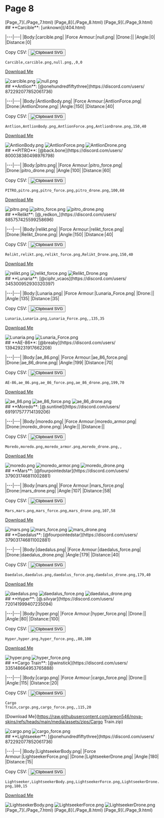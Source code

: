 # Page 8

<section class="nav">
[Page_7](./Page_7.html)
[Page_8](./Page_8.html)
[Page_9](./Page_9.html)
</section>
<section class='skins'>
<section class='skin'>
## **Carcible**:
[unknown](/404.html)


|---|---|
|Body:|carcible.png|
|Force Armour:|null.png|
|Drone:||
|Angle:|0|
|Distance:|0|

Copy CSV: <button class='copier' csv='Carcible,carcible.png,null.png,,0,0'><img src='/static/svg/copy.svg' alt='Clipboard SVG'></img></button>

<code class='csv'>Carcible,carcible.png,null.png,,0,0</code>

[Download Me](https://raw.githubusercontent.com/areon546/nova-skins/refs/heads/main/media/assets/zips/Carcible.zip)

<section class='media'>
<img src='https://raw.githubusercontent.com/areon546/nova-skins/refs/heads/main/media/custom_skins/carcible.png' alt='carcible.png' class='body'></img>
<img src='https://raw.githubusercontent.com/areon546/nova-skins/refs/heads/main/media/custom_skins/null.png' alt='null.png' class='force'></img>

</section>
</section>
<section class='skin'>
## **Antlion**:
[@onehundredfiftythree](https://discord.com/users/ 872292077852061736)


|---|---|
|Body:|AntlionBody.png|
|Force Armour:|AntlionForce.png|
|Drone:|AntlionDrone.png|
|Angle:|150|
|Distance:|40|

Copy CSV: <button class='copier' csv='Antlion,AntlionBody.png,AntlionForce.png,AntlionDrone.png,150,40'><img src='/static/svg/copy.svg' alt='Clipboard SVG'></img></button>

<code class='csv'>Antlion,AntlionBody.png,AntlionForce.png,AntlionDrone.png,150,40</code>

[Download Me](https://raw.githubusercontent.com/areon546/nova-skins/refs/heads/main/media/assets/zips/Antlion.zip)

<section class='media'>
<img src='https://raw.githubusercontent.com/areon546/nova-skins/refs/heads/main/media/custom_skins/AntlionBody.png' alt='AntlionBody.png' class='body'></img>
<img src='https://raw.githubusercontent.com/areon546/nova-skins/refs/heads/main/media/custom_skins/AntlionForce.png' alt='AntlionForce.png' class='force'></img>
<img src='https://raw.githubusercontent.com/areon546/nova-skins/refs/heads/main/media/custom_skins/AntlionDrone.png' alt='AntlionDrone.png' class='drone'></img>

</section>
</section>
<section class='skin'>
## **PITRO**:
[@back.bone](https://discord.com/users/ 800038380498976798)


|---|---|
|Body:|pitro.png|
|Force Armour:|pitro_force.png|
|Drone:|pitro_drone.png|
|Angle:|100|
|Distance:|60|

Copy CSV: <button class='copier' csv='PITRO,pitro.png,pitro_force.png,pitro_drone.png,100,60'><img src='/static/svg/copy.svg' alt='Clipboard SVG'></img></button>

<code class='csv'>PITRO,pitro.png,pitro_force.png,pitro_drone.png,100,60</code>

[Download Me](https://raw.githubusercontent.com/areon546/nova-skins/refs/heads/main/media/assets/zips/PITRO.zip)

<section class='media'>
<img src='https://raw.githubusercontent.com/areon546/nova-skins/refs/heads/main/media/custom_skins/pitro.png' alt='pitro.png' class='body'></img>
<img src='https://raw.githubusercontent.com/areon546/nova-skins/refs/heads/main/media/custom_skins/pitro_force.png' alt='pitro_force.png' class='force'></img>
<img src='https://raw.githubusercontent.com/areon546/nova-skins/refs/heads/main/media/custom_skins/pitro_drone.png' alt='pitro_drone.png' class='drone'></img>

</section>
</section>
<section class='skin'>
## **Relikt**:
[@_redkon_](https://discord.com/users/ 885757425599258696)


|---|---|
|Body:|relikt.png|
|Force Armour:|relikt_force.png|
|Drone:|Relikt_Drone.png|
|Angle:|150|
|Distance:|40|

Copy CSV: <button class='copier' csv='Relikt,relikt.png,relikt_force.png,Relikt_Drone.png,150,40'><img src='/static/svg/copy.svg' alt='Clipboard SVG'></img></button>

<code class='csv'>Relikt,relikt.png,relikt_force.png,Relikt_Drone.png,150,40</code>

[Download Me](https://raw.githubusercontent.com/areon546/nova-skins/refs/heads/main/media/assets/zips/Relikt.zip)

<section class='media'>
<img src='https://raw.githubusercontent.com/areon546/nova-skins/refs/heads/main/media/custom_skins/relikt.png' alt='relikt.png' class='body'></img>
<img src='https://raw.githubusercontent.com/areon546/nova-skins/refs/heads/main/media/custom_skins/relikt_force.png' alt='relikt_force.png' class='force'></img>
<img src='https://raw.githubusercontent.com/areon546/nova-skins/refs/heads/main/media/custom_skins/Relikt_Drone.png' alt='Relikt_Drone.png' class='drone'></img>

</section>
</section>
<section class='skin'>
## **Lunaria**:
[@ciphr_vcaos](https://discord.com/users/ 345300952930320397)


|---|---|
|Body:|Lunaria.png|
|Force Armour:|Lunaria_Force.png|
|Drone:||
|Angle:|135|
|Distance:|35|

Copy CSV: <button class='copier' csv='Lunaria,Lunaria.png,Lunaria_Force.png,,135,35'><img src='/static/svg/copy.svg' alt='Clipboard SVG'></img></button>

<code class='csv'>Lunaria,Lunaria.png,Lunaria_Force.png,,135,35</code>

[Download Me](https://raw.githubusercontent.com/areon546/nova-skins/refs/heads/main/media/assets/zips/Lunaria.zip)

<section class='media'>
<img src='https://raw.githubusercontent.com/areon546/nova-skins/refs/heads/main/media/custom_skins/Lunaria.png' alt='Lunaria.png' class='body'></img>
<img src='https://raw.githubusercontent.com/areon546/nova-skins/refs/heads/main/media/custom_skins/Lunaria_Force.png' alt='Lunaria_Force.png' class='force'></img>

</section>
</section>
<section class='skin'>
## **AE-86**:
[@breaby](https://discord.com/users/ 139429231917662208)


|---|---|
|Body:|ae_86.png|
|Force Armour:|ae_86_force.png|
|Drone:|ae_86_drone.png|
|Angle:|199|
|Distance:|70|

Copy CSV: <button class='copier' csv='AE-86,ae_86.png,ae_86_force.png,ae_86_drone.png,199,70'><img src='/static/svg/copy.svg' alt='Clipboard SVG'></img></button>

<code class='csv'>AE-86,ae_86.png,ae_86_force.png,ae_86_drone.png,199,70</code>

[Download Me](https://raw.githubusercontent.com/areon546/nova-skins/refs/heads/main/media/assets/zips/AE-86.zip)

<section class='media'>
<img src='https://raw.githubusercontent.com/areon546/nova-skins/refs/heads/main/media/custom_skins/ae_86.png' alt='ae_86.png' class='body'></img>
<img src='https://raw.githubusercontent.com/areon546/nova-skins/refs/heads/main/media/custom_skins/ae_86_force.png' alt='ae_86_force.png' class='force'></img>
<img src='https://raw.githubusercontent.com/areon546/nova-skins/refs/heads/main/media/custom_skins/ae_86_drone.png' alt='ae_86_drone.png' class='drone'></img>

</section>
</section>
<section class='skin'>
## **Moredo**:
[@.suntinel](https://discord.com/users/ 691917577714139206)


|---|---|
|Body:|moredo.png|
|Force Armour:|moredo_armor.png|
|Drone:|moredo_drone.png|
|Angle:||
|Distance:||

Copy CSV: <button class='copier' csv='Moredo,moredo.png,moredo_armor.png,moredo_drone.png,,'><img src='/static/svg/copy.svg' alt='Clipboard SVG'></img></button>

<code class='csv'>Moredo,moredo.png,moredo_armor.png,moredo_drone.png,,</code>

[Download Me](https://raw.githubusercontent.com/areon546/nova-skins/refs/heads/main/media/assets/zips/Moredo.zip)

<section class='media'>
<img src='https://raw.githubusercontent.com/areon546/nova-skins/refs/heads/main/media/custom_skins/moredo.png' alt='moredo.png' class='body'></img>
<img src='https://raw.githubusercontent.com/areon546/nova-skins/refs/heads/main/media/custom_skins/moredo_armor.png' alt='moredo_armor.png' class='force'></img>
<img src='https://raw.githubusercontent.com/areon546/nova-skins/refs/heads/main/media/custom_skins/moredo_drone.png' alt='moredo_drone.png' class='drone'></img>

</section>
</section>
<section class='skin'>
## **Mars**:
[@fourpointedstar](https://discord.com/users/ 379031746811002881)


|---|---|
|Body:|mars.png|
|Force Armour:|mars_force.png|
|Drone:|mars_drone.png|
|Angle:|107|
|Distance:|58|

Copy CSV: <button class='copier' csv='Mars,mars.png,mars_force.png,mars_drone.png,107,58'><img src='/static/svg/copy.svg' alt='Clipboard SVG'></img></button>

<code class='csv'>Mars,mars.png,mars_force.png,mars_drone.png,107,58</code>

[Download Me](https://raw.githubusercontent.com/areon546/nova-skins/refs/heads/main/media/assets/zips/Mars.zip)

<section class='media'>
<img src='https://raw.githubusercontent.com/areon546/nova-skins/refs/heads/main/media/custom_skins/mars.png' alt='mars.png' class='body'></img>
<img src='https://raw.githubusercontent.com/areon546/nova-skins/refs/heads/main/media/custom_skins/mars_force.png' alt='mars_force.png' class='force'></img>
<img src='https://raw.githubusercontent.com/areon546/nova-skins/refs/heads/main/media/custom_skins/mars_drone.png' alt='mars_drone.png' class='drone'></img>

</section>
</section>
<section class='skin'>
## **Daedalus**:
[@fourpointedstar](https://discord.com/users/ 379031746811002881)


|---|---|
|Body:|daedalus.png|
|Force Armour:|daedalus_force.png|
|Drone:|daedalus_drone.png|
|Angle:|179|
|Distance:|40|

Copy CSV: <button class='copier' csv='Daedalus,daedalus.png,daedalus_force.png,daedalus_drone.png,179,40'><img src='/static/svg/copy.svg' alt='Clipboard SVG'></img></button>

<code class='csv'>Daedalus,daedalus.png,daedalus_force.png,daedalus_drone.png,179,40</code>

[Download Me](https://raw.githubusercontent.com/areon546/nova-skins/refs/heads/main/media/assets/zips/Daedalus.zip)

<section class='media'>
<img src='https://raw.githubusercontent.com/areon546/nova-skins/refs/heads/main/media/custom_skins/daedalus.png' alt='daedalus.png' class='body'></img>
<img src='https://raw.githubusercontent.com/areon546/nova-skins/refs/heads/main/media/custom_skins/daedalus_force.png' alt='daedalus_force.png' class='force'></img>
<img src='https://raw.githubusercontent.com/areon546/nova-skins/refs/heads/main/media/custom_skins/daedalus_drone.png' alt='daedalus_drone.png' class='drone'></img>

</section>
</section>
<section class='skin'>
## **Hyper**:
[@.silvyar](https://discord.com/users/ 720141999407235094)


|---|---|
|Body:|hyper.png|
|Force Armour:|hyper_force.png|
|Drone:||
|Angle:|80|
|Distance:|100|

Copy CSV: <button class='copier' csv='Hyper,hyper.png,hyper_force.png,,80,100'><img src='/static/svg/copy.svg' alt='Clipboard SVG'></img></button>

<code class='csv'>Hyper,hyper.png,hyper_force.png,,80,100</code>

[Download Me](https://raw.githubusercontent.com/areon546/nova-skins/refs/heads/main/media/assets/zips/Hyper.zip)

<section class='media'>
<img src='https://raw.githubusercontent.com/areon546/nova-skins/refs/heads/main/media/custom_skins/hyper.png' alt='hyper.png' class='body'></img>
<img src='https://raw.githubusercontent.com/areon546/nova-skins/refs/heads/main/media/custom_skins/hyper_force.png' alt='hyper_force.png' class='force'></img>

</section>
</section>
<section class='skin'>
## **Cargo Train**:
[@winstick](https://discord.com/users/ 335148664953765888)


|---|---|
|Body:|cargo.png|
|Force Armour:|cargo_force.png|
|Drone:||
|Angle:|115|
|Distance:|20|

Copy CSV: <button class='copier' csv='Cargo Train,cargo.png,cargo_force.png,,115,20'><img src='/static/svg/copy.svg' alt='Clipboard SVG'></img></button>

<code class='csv'>Cargo Train,cargo.png,cargo_force.png,,115,20</code>

[Download Me](https://raw.githubusercontent.com/areon546/nova-skins/refs/heads/main/media/assets/zips/Cargo Train.zip)

<section class='media'>
<img src='https://raw.githubusercontent.com/areon546/nova-skins/refs/heads/main/media/custom_skins/cargo.png' alt='cargo.png' class='body'></img>
<img src='https://raw.githubusercontent.com/areon546/nova-skins/refs/heads/main/media/custom_skins/cargo_force.png' alt='cargo_force.png' class='force'></img>

</section>
</section>
<section class='skin'>
## **Lightseeker**:
[@onehundredfiftythree](https://discord.com/users/ 872292077852061736)


|---|---|
|Body:|LightseekerBody.png|
|Force Armour:|LightseekerForce.png|
|Drone:|LightseekerDrone.png|
|Angle:|180|
|Distance:|15|

Copy CSV: <button class='copier' csv='Lightseeker,LightseekerBody.png,LightseekerForce.png,LightseekerDrone.png,180,15'><img src='/static/svg/copy.svg' alt='Clipboard SVG'></img></button>

<code class='csv'>Lightseeker,LightseekerBody.png,LightseekerForce.png,LightseekerDrone.png,180,15</code>

[Download Me](https://raw.githubusercontent.com/areon546/nova-skins/refs/heads/main/media/assets/zips/Lightseeker.zip)

<section class='media'>
<img src='https://raw.githubusercontent.com/areon546/nova-skins/refs/heads/main/media/custom_skins/LightseekerBody.png' alt='LightseekerBody.png' class='body'></img>
<img src='https://raw.githubusercontent.com/areon546/nova-skins/refs/heads/main/media/custom_skins/LightseekerForce.png' alt='LightseekerForce.png' class='force'></img>
<img src='https://raw.githubusercontent.com/areon546/nova-skins/refs/heads/main/media/custom_skins/LightseekerDrone.png' alt='LightseekerDrone.png' class='drone'></img>

</section>
</section>
</section
<section class="nav">
[Page_7](./Page_7.html)
[Page_8](./Page_8.html)
[Page_9](./Page_9.html)
</section>